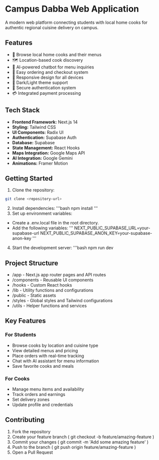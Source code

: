 # Campus Dabba Web Application

A modern web platform connecting students with local home cooks for authentic regional cuisine delivery on campus.

## Features

- 🍱 Browse local home cooks and their menus
- 🗺️ Location-based cook discovery
- 💬 AI-powered chatbot for menu inquiries
- 🛒 Easy ordering and checkout system
- 📱 Responsive design for all devices
- 🌙 Dark/Light theme support
- 🔐 Secure authentication system
- 💳 Integrated payment processing

## Tech Stack

- **Frontend Framework:** Next.js 14
- **Styling:** Tailwind CSS
- **UI Components:** Radix UI
- **Authentication:** Supabase Auth
- **Database:** Supabase
- **State Management:** React Hooks
- **Maps Integration:** Google Maps API
- **AI Integration:** Google Gemini
- **Animations:** Framer Motion

## Getting Started

1. Clone the repository:
```bash
git clone <repository-url>
```
2. Install dependencies:
'''bash
npm install
'''
3. Set up environment variables:
- Create a .env.local file in the root directory.
- Add the following variables:
'''
NEXT_PUBLIC_SUPABASE_URL=your-supabase-url
NEXT_PUBLIC_SUPABASE_ANON_KEY=your-supabase-anon-key
'''
4. Start the development server:
'''bash
npm run dev


## Project Structure
- /app - Next.js app router pages and API routes
- /components - Reusable UI components
- /hooks - Custom React hooks
- /lib - Utility functions and configurations
- /public - Static assets
- /styles - Global styles and Tailwind configurations
- /utils - Helper functions and services
## Key Features
### For Students
- Browse cooks by location and cuisine type
- View detailed menus and pricing
- Place orders with real-time tracking
- Chat with AI assistant for menu information
- Save favorite cooks and meals
### For Cooks
- Manage menu items and availability
- Track orders and earnings
- Set delivery zones
- Update profile and credentials
## Contributing
1. Fork the repository
2. Create your feature branch ( git checkout -b feature/amazing-feature )
3. Commit your changes ( git commit -m 'Add some amazing feature' )
4. Push to the branch ( git push origin feature/amazing-feature )
5. Open a Pull Request